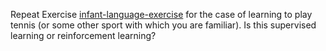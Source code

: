 

Repeat Exercise <a class="exerciseRef" href="{{ site.baseurl }}/concept-learning-exercises/ex_1/">infant-language-exercise</a> for the case
of learning to play tennis (or some other sport with which you are
familiar). Is this supervised learning or reinforcement learning?
